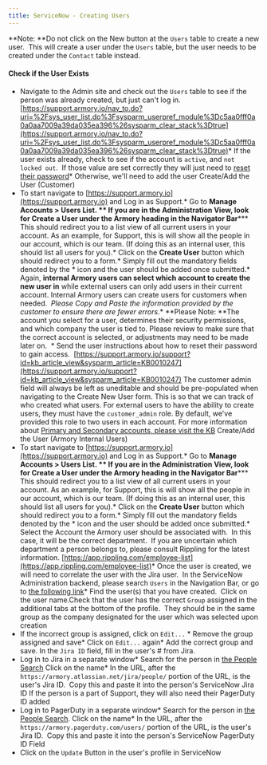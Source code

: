```yaml
---
title: ServiceNow - Creating Users
---
```



**Note: **Do not click on the New button at the ```Users``` table to create a new user.  This will create a user under the ```Users``` table, but the user needs to be created under the ```Contact``` table instead.
#### Check if the User Exists
* Navigate to the Admin site and check out the ```Users``` table to see if the person was already created, but just can't log in.[https://support.armory.io/nav_to.do?uri=%2Fsys_user_list.do%3Fsysparm_userpref_module%3Dc5aa0fff0a0a0aa7009a39da035ea396%26sysparm_clear_stack%3Dtrue](https://support.armory.io/nav_to.do?uri=%2Fsys_user_list.do%3Fsysparm_userpref_module%3Dc5aa0fff0a0a0aa7009a39da035ea396%26sysparm_clear_stack%3Dtrue)* If the user exists already, check to see if the account is ```active```, and ```not locked out```.  If those value are set correctly they will just need to [reset their password](https://support.armory.io/support?id=kb_article_view&sysparm_article=KB0010247)* Otherwise, we'll need to add the user
Create/Add the User (Customer)
* To start navigate to [https://support.armory.io](https://support.armory.io) and Log in as Support.* Go to **Manage Accounts > Users List. ** If you are in the Administration View, look for **Create a User** under the **Armory** heading in the Navigator Bar***** This should redirect you to a list view of all current users in your account. As an example, for Support, this is will show all the people in our account, which is our team. (If doing this as an internal user, this should list all users for you).* Click on the **Create User** button which should redirect you to a form.* Simply fill out the mandatory fields denoted by the * icon and the user should be added once submitted.* Again, **internal Armory users can select which account to create the new user in** while external users can only add users in their current account. Internal Armory users can create users for customers when needed.  *Please Copy and Paste the information provided by the customer to ensure there are fewer errors*.* **Please Note: **The account you select for a user, determines their security permissions, and which company the user is tied to. Please review to make sure that the correct account is selected, or adjustments may need to be made later on.  * Send the user instructions about how to reset their password to gain access.  [https://support.armory.io/support?id=kb_article_view&sysparm_article=KB0010247](https://support.armory.io/support?id=kb_article_view&sysparm_article=KB0010247)
The customer admin field will always be left as uneditable and should be pre-populated when navigating to the Create New User form. This is so that we can track of who created what users.
For external users to have the ability to create users, they must have the ```customer_admin``` role. By default, we've provided this role to two users in each account. For more information about [Primary and Secondary accounts, please visit the KB](https://support.armory.io/support?id=kb_article&sysparm_article=KB0010201)
Create/Add the User (Armory Internal Users)
* To start navigate to [https://support.armory.io](https://support.armory.io) and Log in as Support.* Go to **Manage Accounts > Users List. ** If you are in the Administration View, look for **Create a User** under the **Armory** heading in the Navigator Bar***** This should redirect you to a list view of all current users in your account. As an example, for Support, this is will show all the people in our account, which is our team. (If doing this as an internal user, this should list all users for you).* Click on the **Create User** button which should redirect you to a form.* Simply fill out the mandatory fields denoted by the * icon and the user should be added once submitted.* Select the Account the Armory user should be associated with.  In this case, it will be the correct department.  If you are uncertain which department a person belongs to, please consult Rippling for the latest information. [https://app.rippling.com/employee-list](https://app.rippling.com/employee-list)* Once the user is created, we will need to correlate the user with the Jira user.  In the ServiceNow Administration backend, please search ```Users``` in the Navigation Bar, or go to [the following link](https://support.armory.io/nav_to.do?uri=%2Fsys_user_list.do%3Fsysparm_userpref_module%3D56e8b9ce3718200044e0bfc8bcbe5d00%26sysparm_clear_stack%3Dtrue)* Find the user(s) that you have created.  Click on the user name.Check that the user has the correct ```Group``` assigned in the additional tabs at the bottom of the profile.  They should be in the same group as the company designated for the user which was selected upon creation
* If the incorrect group is assigned, click on ```Edit...``` * Remove the group assigned and save* Click on ```Edit...``` again* Add the correct group and save.
In the ```Jira ID``` field, fill in the user's # from Jira.
* Log in to Jira in a separate window* Search for the person in [the People Search](https://armory.atlassian.net/jira/people/search) Click on the name* In the URL, after the ```https://armory.atlassian.net/jira/people/``` portion of the URL, is the user's Jira ID.  Copy this and paste it into the person's ServiceNow Jira ID
If the person is a part of Support, they will also need their PagerDuty ID added 
* Log in to PagerDuty in a separate window* Search for the person in [the People Search](https://armory.pagerduty.com/users-new). Click on the name* In the URL, after the ```https://armory.pagerduty.com/users/``` portion of the URL, is the user's Jira ID.  Copy this and paste it into the person's ServiceNow PagerDuty ID Field
* Click on the ```Update``` Button in the user's profile in ServiceNow

